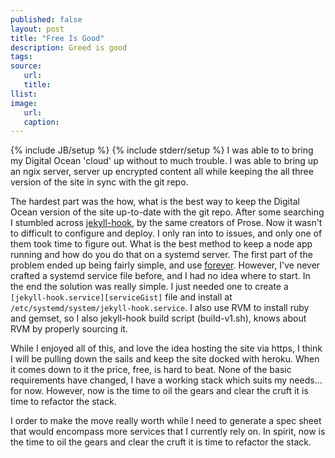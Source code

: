 ```yaml
---
published: false
layout: post
title: "Free Is Good"
description: Greed is good
tags:
source:
   url:
   title:
llist:
image:
   url:
   caption:
---
```

{% include JB/setup %}
{% include stderr/setup %}
I was able to to bring my Digital Ocean 'cloud' up without to much trouble. I was able to bring up an ngix server, server up encrypted content all while keeping the all three version of the site in sync with the git repo.

The hardest part was the how, what is the best way to keep the Digital Ocean version of the site up-to-date with the git repo. After some searching I stumbled across [jekyll-hook][jekyllHook], by the same creators of Prose. Now it wasn't to difficult to configure and deploy. I only ran into to issues, and only one of them took time to figure out. What is the best method to keep a node app running and how do you do that on a systemd server. The first part of the problem ended up being fairly simple, and use [forever][forever]. However, I've never crafted a systemd service file before, and I had no idea where to start. In the end the solution was really simple. I just needed one to create a `[jekyll-hook.service][serviceGist]` file and install at `/etc/systemd/system/jekyll-hook.service`. I also use RVM to install ruby and gemset, so I also jekyll-hook build script (build-v1.sh), knows about RVM by properly sourcing it.

While I enjoyed all of this, and love the idea hosting the site via https, I think I will be pulling down the sails and keep the site docked with heroku. When it comes down to it the price, free, is hard to beat. None of the basic requirements have changed, I have a working stack which suits my needs... for now. However, now is the time to oil the gears and clear the cruft it is time to refactor the stack.

I order to make the move really worth while I need to generate a spec sheet that would encompass more services that I currently rely on. In spirit, now is the time to oil the gears and clear the cruft it is time to refactor the stack.



[jekyllHook]: http://developmentseed.org/blog/2013/05/01/introducing-jekyll-hook/
[jhGH]: https://github.com/developmentseed/jekyll-hook
[forever]: http://blog.nodejitsu.com/keep-a-nodejs-server-up-with-forever
[foreverGH]: https://github.com/nodejitsu/forever
[serviceGist]: https://gist.github.com/mitchejj/7631695
